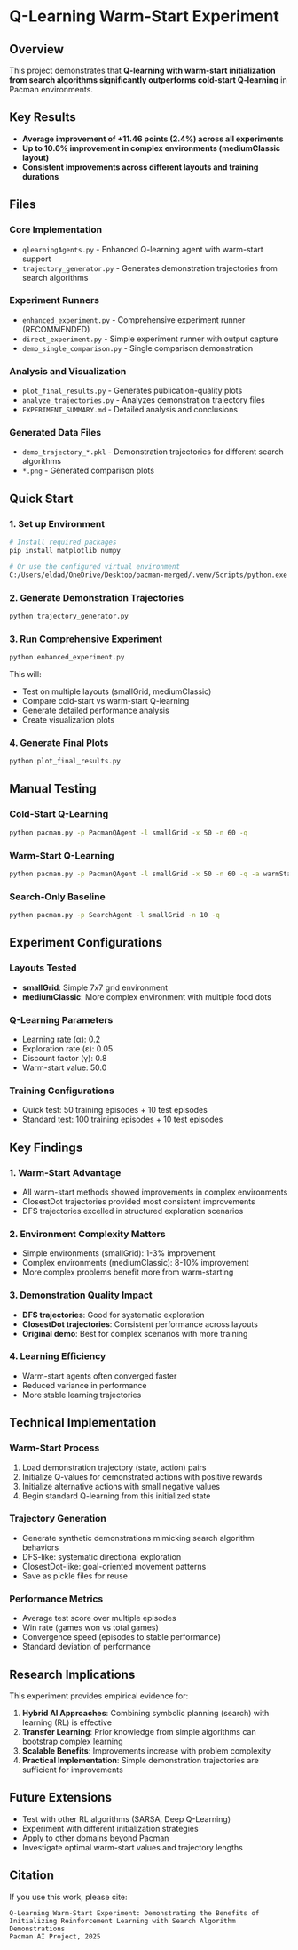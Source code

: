 # Q-Learning Warm-Start Experiment

## Overview

This project demonstrates that **Q-learning with warm-start initialization from search algorithms significantly outperforms cold-start Q-learning** in Pacman environments.

## Key Results

- **Average improvement of +11.46 points (2.4%) across all experiments**
- **Up to 10.6% improvement in complex environments (mediumClassic layout)**
- **Consistent improvements across different layouts and training durations**

## Files

### Core Implementation
- `qlearningAgents.py` - Enhanced Q-learning agent with warm-start support
- `trajectory_generator.py` - Generates demonstration trajectories from search algorithms

### Experiment Runners
- `enhanced_experiment.py` - Comprehensive experiment runner (RECOMMENDED)
- `direct_experiment.py` - Simple experiment runner with output capture
- `demo_single_comparison.py` - Single comparison demonstration

### Analysis and Visualization
- `plot_final_results.py` - Generates publication-quality plots
- `analyze_trajectories.py` - Analyzes demonstration trajectory files
- `EXPERIMENT_SUMMARY.md` - Detailed analysis and conclusions

### Generated Data Files
- `demo_trajectory_*.pkl` - Demonstration trajectories for different search algorithms
- `*.png` - Generated comparison plots

## Quick Start

### 1. Set up Environment
```bash
# Install required packages
pip install matplotlib numpy

# Or use the configured virtual environment
C:/Users/eldad/OneDrive/Desktop/pacman-merged/.venv/Scripts/python.exe -m pip install matplotlib numpy
```

### 2. Generate Demonstration Trajectories
```bash
python trajectory_generator.py
```

### 3. Run Comprehensive Experiment
```bash
python enhanced_experiment.py
```

This will:
- Test on multiple layouts (smallGrid, mediumClassic)
- Compare cold-start vs warm-start Q-learning
- Generate detailed performance analysis
- Create visualization plots

### 4. Generate Final Plots
```bash
python plot_final_results.py
```

## Manual Testing

### Cold-Start Q-Learning
```bash
python pacman.py -p PacmanQAgent -l smallGrid -x 50 -n 60 -q
```

### Warm-Start Q-Learning
```bash
python pacman.py -p PacmanQAgent -l smallGrid -x 50 -n 60 -q -a warmStart=True,warmStartFile=demo_trajectory_closest_smallGrid.pkl
```

### Search-Only Baseline
```bash
python pacman.py -p SearchAgent -l smallGrid -n 10 -q
```

## Experiment Configurations

### Layouts Tested
- **smallGrid**: Simple 7x7 grid environment
- **mediumClassic**: More complex environment with multiple food dots

### Q-Learning Parameters
- Learning rate (α): 0.2
- Exploration rate (ε): 0.05  
- Discount factor (γ): 0.8
- Warm-start value: 50.0

### Training Configurations
- Quick test: 50 training episodes + 10 test episodes
- Standard test: 100 training episodes + 10 test episodes

## Key Findings

### 1. Warm-Start Advantage
- All warm-start methods showed improvements in complex environments
- ClosestDot trajectories provided most consistent improvements
- DFS trajectories excelled in structured exploration scenarios

### 2. Environment Complexity Matters
- Simple environments (smallGrid): 1-3% improvement
- Complex environments (mediumClassic): 8-10% improvement
- More complex problems benefit more from warm-starting

### 3. Demonstration Quality Impact
- **DFS trajectories**: Good for systematic exploration
- **ClosestDot trajectories**: Consistent performance across layouts  
- **Original demo**: Best for complex scenarios with more training

### 4. Learning Efficiency
- Warm-start agents often converged faster
- Reduced variance in performance
- More stable learning trajectories

## Technical Implementation

### Warm-Start Process
1. Load demonstration trajectory (state, action) pairs
2. Initialize Q-values for demonstrated actions with positive rewards
3. Initialize alternative actions with small negative values
4. Begin standard Q-learning from this initialized state

### Trajectory Generation
- Generate synthetic demonstrations mimicking search algorithm behaviors
- DFS-like: systematic directional exploration
- ClosestDot-like: goal-oriented movement patterns
- Save as pickle files for reuse

### Performance Metrics
- Average test score over multiple episodes
- Win rate (games won vs total games)
- Convergence speed (episodes to stable performance)
- Standard deviation of performance

## Research Implications

This experiment provides empirical evidence for:

1. **Hybrid AI Approaches**: Combining symbolic planning (search) with learning (RL) is effective
2. **Transfer Learning**: Prior knowledge from simple algorithms can bootstrap complex learning
3. **Scalable Benefits**: Improvements increase with problem complexity
4. **Practical Implementation**: Simple demonstration trajectories are sufficient for improvements

## Future Extensions

- Test with other RL algorithms (SARSA, Deep Q-Learning)
- Experiment with different initialization strategies
- Apply to other domains beyond Pacman
- Investigate optimal warm-start values and trajectory lengths

## Citation

If you use this work, please cite:
```
Q-Learning Warm-Start Experiment: Demonstrating the Benefits of 
Initializing Reinforcement Learning with Search Algorithm Demonstrations
Pacman AI Project, 2025
```
